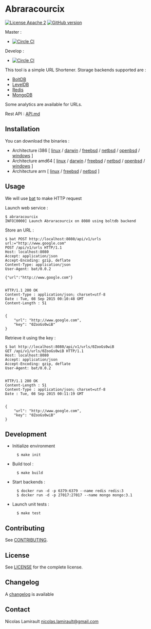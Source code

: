 # Abraracourcix

[![License Apache 2][badge-license]](LICENSE)
[![GitHub version](https://badge.fury.io/gh/nlamirault%2Fabraracourcix.svg)](https://badge.fury.io/gh/nlamirault%2Fabraracourcix)

Master :
* [![Circle CI](https://circleci.com/gh/nlamirault/abraracourcix/tree/master.svg?style=svg)](https://circleci.com/gh/nlamirault/abraracourcix/tree/master)

Develop :
* [![Circle CI](https://circleci.com/gh/nlamirault/abraracourcix/tree/develop.svg?style=svg)](https://circleci.com/gh/nlamirault/abraracourcix/tree/develop)

This tool is a simple URL Shortener.
Storage backends supported are :

* [BoltDB][]
* [LevelDB][]
* [Redis][]
* [MongoDB][]

Some analytics are available for URLs.

Rest API : [API.md](API.md)

## Installation

You can download the binaries :

* Architecture i386 [ [linux](https://bintray.com/artifact/download/nlamirault/oss/abraracourcix_linux_386) / [darwin](https://bintray.com/artifact/download/nlamirault/oss/abraracourcix_darwin_386) / [freebsd](https://bintray.com/artifact/download/nlamirault/oss/abraracourcix_freebsd_386) / [netbsd](https://bintray.com/artifact/download/nlamirault/oss/abraracourcix_netbsd_386) / [openbsd](https://bintray.com/artifact/download/nlamirault/oss/abraracourcix_openbsd_386) / [windows](https://bintray.com/artifact/download/nlamirault/oss/abraracourcix_windows_386.exe) ]
* Architecture amd64 [ [linux](https://bintray.com/artifact/download/nlamirault/oss/abraracourcix_linux_amd64) / [darwin](https://bintray.com/artifact/download/nlamirault/oss/abraracourcix_darwin_amd64) / [freebsd](https://bintray.com/artifact/download/nlamirault/oss/abraracourcix_freebsd_amd64) / [netbsd](https://bintray.com/artifact/download/nlamirault/oss/abraracourcix_netbsd_amd64) / [openbsd](https://bintray.com/artifact/download/nlamirault/oss/abraracourcix_openbsd_amd64) / [windows](https://bintray.com/artifact/download/nlamirault/oss/abraracourcix_windows_amd64.exe) ]
* Architecture arm [ [linux](https://bintray.com/artifact/download/nlamirault/oss/abraracourcix_linux_arm) / [freebsd](https://bintray.com/artifact/download/nlamirault/oss/abraracourcix_freebsd_arm) / [netbsd](https://bintray.com/artifact/download/nlamirault/oss/abraracourcix_netbsd_arm) ]


## Usage

We will use [bat](https://github.com/astaxie/bat) to make HTTP request

Launch web service :

    $ abraracourcix
    INFO[0000] Launch Abraracourcix on 8080 using boltdb backend

Store an URL :

    $ bat POST http://localhost:8080/api/v1/urls url:="http://www.google.com"
    POST /api/v1/urls HTTP/1.1
    Host: localhost:8080
    Accept: application/json
    Accept-Encoding: gzip, deflate
    Content-Type: application/json
    User-Agent: bat/0.0.2

    {"url":"http://www.google.com"}


    HTTP/1.1 200 OK
    Content-Type : application/json; charset=utf-8
    Date : Tue, 08 Sep 2015 00:10:48 GMT
    Content-Length : 51


    {
        "url": "http://www.google.com",
        "key": "0ZooGs0wiB"
    }

Retrieve it using the key :

    $ bat http://localhost:8080/api/v1/urls/0ZooGs0wiB
    GET /api/v1/urls/0ZooGs0wiB HTTP/1.1
    Host: localhost:8080
    Accept: application/json
    Accept-Encoding: gzip, deflate
    User-Agent: bat/0.0.2


    HTTP/1.1 200 OK
    Content-Length : 51
    Content-Type : application/json; charset=utf-8
    Date : Tue, 08 Sep 2015 00:11:19 GMT


    {
        "url": "http://www.google.com",
        "key": "0ZooGs0wiB"
    }


## Development

* Initialize environment

        $ make init

* Build tool :

        $ make build

* Start backends :

        $ docker run -d -p 6379:6379 --name redis redis:3
        $ docker run -d -p 27017:27017 --name mongo mongo:3.1

* Launch unit tests :

        $ make test

## Contributing

See [CONTRIBUTING](CONTRIBUTING.md).


## License

See [LICENSE](LICENSE) for the complete license.


## Changelog

A [changelog](ChangeLog.md) is available


## Contact

Nicolas Lamirault <nicolas.lamirault@gmail.com>



[badge-license]: https://img.shields.io/badge/license-Apache2-green.svg?style=flat

[BoltDB]: https://github.com/boltdb/bolt
[LevelDB]: http://leveldb.org/
[Redis]: http://redis.io/
[MongoDB]: https://www.mongodb.org/
